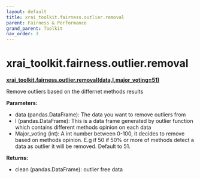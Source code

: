 ```yaml
---
layout: default
title: xrai_toolkit.fairness.outlier.removal
parent: Fairness & Performance
grand_parent: Toolkit
nav_order: 3
---
```


# xrai_toolkit.fairness.outlier.removal
**[xrai_toolkit.fairness.outlier.removal(data,l,major_voting=51)](https://github.com/gaberamolete/XRAIToolkit/blob/main/fairness/outlier.py)**


Remove outliers based on the differnet methods results


**Parameters:**
- data (pandas.DataFrame): The data you want to remove outliers from
- l (pandas.DataFrame): This is a data frame generated by outlier function which contains different methods opinion on each data
- Major_voting (int): A int number between 0-100, it decides to remove based on methods opinion. E.g if 50 if 50% or more of methods detect a data as outlier it will be removed. Default to 51.

**Returns:**
- clean (pandas.DataFrame): outlier free data
